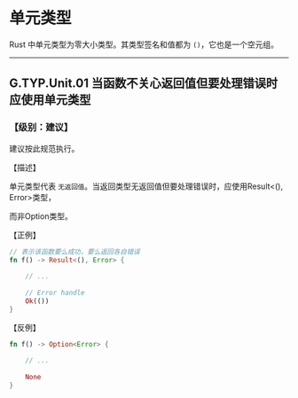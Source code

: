# 单元类型

Rust 中单元类型为零大小类型。其类型签名和值都为 `()`，它也是一个空元组。

---

## G.TYP.Unit.01   当函数不关心返回值但要处理错误时应使用单元类型

### 【级别：建议】

建议按此规范执行。

【描述】

单元类型代表 `无返回值`。当返回类型无返回值但要处理错误时，应使用Result<(), Error>类型，

而非Option类型。

【正例】

```rust
// 表示该函数要么成功，要么返回各自错误
fn f() -> Result<(), Error> {
    
    // ...
    
    // Error handle
    Ok(())
}
```

【反例】

```rust
fn f() -> Option<Error> {
    
    // ...
    
    None
}
```


 
